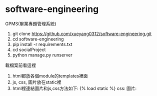 # software-engineering
GPMS(畢業專題管理系統)

1. git clone https://github.com/xueyang0312/software-engineering.git
2. cd software-engineering
3. pip install -r requirements.txt
4. cd socialProject
5. python manage.py runserver

載檔案前看這裡
1. html都放各個module的templates裡面
2. js, css, 圖片放在static裡
3. html裡連結圖片和js,css方法如下:
   {% load static %}
   css:
    <link rel="stylesheet" href="{% static % 'yourcssname' %}/>
   js:
    <script src="{% static 'yourjsname' %}" defer></script>
   圖片:
    <link rel="icon" type="image/png" href="{% static 'images/yourimagename' %}" sizes="32x32" />
